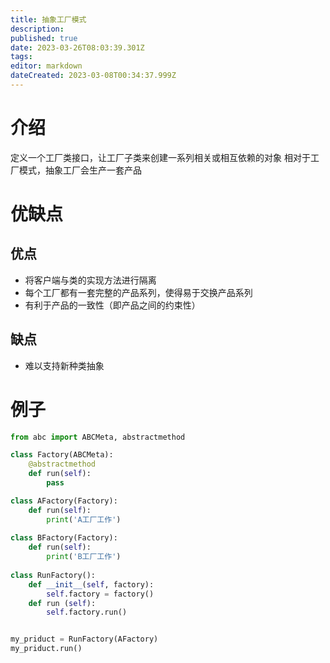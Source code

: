 ```yaml
---
title: 抽象工厂模式
description: 
published: true
date: 2023-03-26T08:03:39.301Z
tags: 
editor: markdown
dateCreated: 2023-03-08T00:34:37.999Z
---
```


# 介绍
定义一个工厂类接口，让工厂子类来创建一系列相关或相互依赖的对象
相对于工厂模式，抽象工厂会生产一套产品


# 优缺点
## 优点
- 将客户端与类的实现方法进行隔离
- 每个工厂都有一套完整的产品系列，使得易于交换产品系列
- 有利于产品的一致性（即产品之间的约束性）

## 缺点
- 难以支持新种类抽象



# 例子
```python
from abc import ABCMeta, abstractmethod

class Factory(ABCMeta):
    @abstractmethod
    def run(self):
        pass

class AFactory(Factory):
    def run(self):
        print('A工厂工作')
        
class BFactory(Factory):
    def run(self):
        print('B工厂工作')  
        
class RunFactory():
    def __init__(self, factory):
        self.factory = factory()
    def run (self):
        self.factory.run()


my_priduct = RunFactory(AFactory)
my_priduct.run()
        
        
        
      
        

```